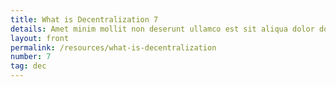 ```yaml
---
title: What is Decentralization 7
details: Amet minim mollit non deserunt ullamco est sit aliqua dolor do amet sint. Velit officia consequat duis enim velit mollit. Exercitation ven
layout: front
permalink: /resources/what-is-decentralization
number: 7
tag: dec
---
```

